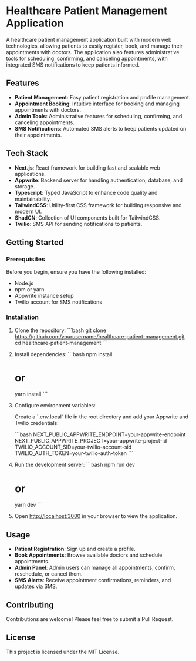 # Healthcare Patient Management Application

A healthcare patient management application built with modern web technologies, allowing patients to easily register, book, and manage their appointments with doctors. The application also features administrative tools for scheduling, confirming, and canceling appointments, with integrated SMS notifications to keep patients informed.

## Features

- **Patient Management**: Easy patient registration and profile management.
- **Appointment Booking**: Intuitive interface for booking and managing appointments with doctors.
- **Admin Tools**: Administrative features for scheduling, confirming, and canceling appointments.
- **SMS Notifications**: Automated SMS alerts to keep patients updated on their appointments.

## Tech Stack

- **Next.js**: React framework for building fast and scalable web applications.
- **Appwrite**: Backend server for handling authentication, database, and storage.
- **Typescript**: Typed JavaScript to enhance code quality and maintainability.
- **TailwindCSS**: Utility-first CSS framework for building responsive and modern UI.
- **ShadCN**: Collection of UI components built for TailwindCSS.
- **Twilio**: SMS API for sending notifications to patients.

## Getting Started

### Prerequisites

Before you begin, ensure you have the following installed:

- Node.js
- npm or yarn
- Appwrite instance setup
- Twilio account for SMS notifications

### Installation

1. Clone the repository:
    \`\`\`bash
    git clone https://github.com/yourusername/healthcare-patient-management.git
    cd healthcare-patient-management
    \`\`\`

2. Install dependencies:
    \`\`\`bash
    npm install
    # or
    yarn install
    \`\`\`

3. Configure environment variables:

   Create a \`.env.local\` file in the root directory and add your Appwrite and Twilio credentials:

    \`\`\`bash
    NEXT_PUBLIC_APPWRITE_ENDPOINT=your-appwrite-endpoint
    NEXT_PUBLIC_APPWRITE_PROJECT=your-appwrite-project-id
    TWILIO_ACCOUNT_SID=your-twilio-account-sid
    TWILIO_AUTH_TOKEN=your-twilio-auth-token
    \`\`\`

4. Run the development server:
    \`\`\`bash
    npm run dev
    # or
    yarn dev
    \`\`\`

5. Open [http://localhost:3000](http://localhost:3000) in your browser to view the application.

## Usage

- **Patient Registration**: Sign up and create a profile.
- **Book Appointments**: Browse available doctors and schedule appointments.
- **Admin Panel**: Admin users can manage all appointments, confirm, reschedule, or cancel them.
- **SMS Alerts**: Receive appointment confirmations, reminders, and updates via SMS.

## Contributing

Contributions are welcome! Please feel free to submit a Pull Request.

## License

This project is licensed under the MIT License.
